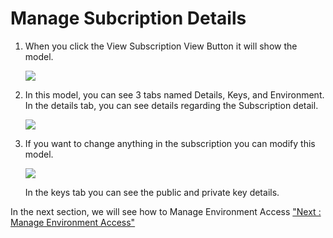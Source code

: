 Manage Subcription Details
==========================

1.  When you click the View Subscription View Button it will show the
    model.

    ![](../images/dashboard/subscriptions/providersubs_update_06.png)

2.  In this model, you can see 3 tabs named Details, Keys, and
    Environment. In the details tab, you can see details regarding the
    Subscription detail.

    ![](../images/dashboard/subscriptions/providersubs_update_07.png)

3.  If you want to change anything in the subscription you can modify
    this model.

    ![](../images/dashboard/subscriptions/providersubs_update_08.png)

    In the keys tab you can see the public and private key details.

In the next section, we will see how to Manage Environment Access ["Next
: Manage Environment Access"](manageEnvironmentAccess)
